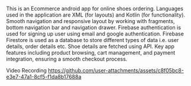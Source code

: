 This is an Ecommerce android app for online shoes ordering.
Languages used in the application are XML (for layouts) and Kotlin (for functionality).
Smooth navigation and responsive layout by working with fragments, bottom navigation bar and navigation drawer.
Firebase authentication is used for signing up user using email and google authentication.
Firebase Firestore is used as a database to store different types of data i.e. user details, order details etc.
Shoe details are fetched using API.
Key app features including product browsing, cart management, and payment integration, ensuring a smooth checkout process.

Video Recording
https://github.com/user-attachments/assets/c8f05bc8-e3e7-47a1-8cf5-f1da8b17688a



